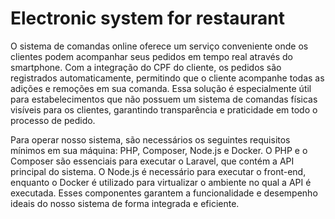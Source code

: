# Electronic system for restaurant

O sistema de comandas online oferece um serviço conveniente onde os clientes podem acompanhar seus pedidos em tempo real através do smartphone. Com a integração do CPF do cliente, os pedidos são registrados automaticamente, permitindo que o cliente acompanhe todas as adições e remoções em sua comanda. Essa solução é especialmente útil para estabelecimentos que não possuem um sistema de comandas físicas visíveis para os clientes, garantindo transparência e praticidade em todo o processo de pedido.

Para operar nosso sistema, são necessários os seguintes requisitos mínimos em sua máquina: PHP, Composer, Node.js e Docker. O PHP e o Composer são essenciais para executar o Laravel, que contém a API principal do sistema. O Node.js é necessário para executar o front-end, enquanto o Docker é utilizado para virtualizar o ambiente no qual a API é executada. Esses componentes garantem a funcionalidade e desempenho ideais do nosso sistema de forma integrada e eficiente.